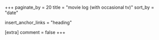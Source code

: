 +++
paginate_by = 20
title = "movie log (with occasional tv)"
sort_by = "date"

insert_anchor_links = "heading"

[extra]
comment = false
+++
